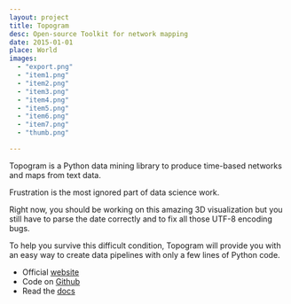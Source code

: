 ```yaml
---
layout: project
title: Topogram
desc: Open-source Toolkit for network mapping
date: 2015-01-01
place: World
images:
  - "export.png"
  - "item1.png"
  - "item2.png"
  - "item3.png"
  - "item4.png"
  - "item5.png"
  - "item6.png"
  - "item7.png"
  - "thumb.png"

---
```


Topogram is a Python data mining library to produce time-based networks and maps from text data.

Frustration is the most ignored part of data science work.

Right now, you should be working on this amazing 3D visualization but you still have to parse the date correctly and to fix all those UTF-8 encoding bugs.

To help you survive this difficult condition, Topogram will provide you with an easy way to create data pipelines with only a few lines of Python code.


* Official [website](http://topogram.io)
* Code on [Github](http://github.com/topogram/topogram)
* Read the [docs](http://topogram.readthedocs.org/)
